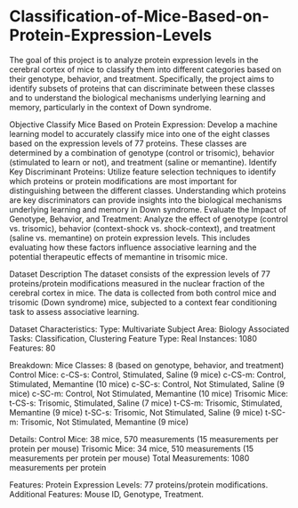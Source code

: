 # Classification-of-Mice-Based-on-Protein-Expression-Levels
The goal of this project is to analyze protein expression levels in the cerebral cortex of mice to classify them into different categories based on their genotype, behavior, and treatment. Specifically, the project aims to identify subsets of proteins that can discriminate between these classes and to understand the biological mechanisms underlying learning and memory, particularly in the context of Down syndrome.


Objective
Classify Mice Based on Protein Expression: Develop a machine learning model to accurately classify mice into one of the eight classes based on the expression levels of 77 proteins. These classes are determined by a combination of genotype (control or trisomic), behavior (stimulated to learn or not), and treatment (saline or memantine).
Identify Key Discriminant Proteins: Utilize feature selection techniques to identify which proteins or protein modifications are most important for distinguishing between the different classes. Understanding which proteins are key discriminators can provide insights into the biological mechanisms underlying learning and memory in Down syndrome.
Evaluate the Impact of Genotype, Behavior, and Treatment: Analyze the effect of genotype (control vs. trisomic), behavior (context-shock vs. shock-context), and treatment (saline vs. memantine) on protein expression levels. This includes evaluating how these factors influence associative learning and the potential therapeutic effects of memantine in trisomic mice.


Dataset Description
The dataset consists of the expression levels of 77 proteins/protein modifications measured in the nuclear fraction of the cerebral cortex in mice. The data is collected from both control mice and trisomic (Down syndrome) mice, subjected to a context fear conditioning task to assess associative learning.


Dataset Characteristics:
Type: Multivariate
Subject Area: Biology
Associated Tasks: Classification, Clustering
Feature Type: Real
Instances: 1080
Features: 80

Breakdown:
Mice Classes: 8 (based on genotype, behavior, and treatment)
Control Mice:
c-CS-s: Control, Stimulated, Saline (9 mice)
c-CS-m: Control, Stimulated, Memantine (10 mice)
c-SC-s: Control, Not Stimulated, Saline (9 mice)
c-SC-m: Control, Not Stimulated, Memantine (10 mice)
Trisomic Mice:
t-CS-s: Trisomic, Stimulated, Saline (7 mice)
t-CS-m: Trisomic, Stimulated, Memantine (9 mice)
t-SC-s: Trisomic, Not Stimulated, Saline (9 mice)
t-SC-m: Trisomic, Not Stimulated, Memantine (9 mice)

Details:
Control Mice: 38 mice, 570 measurements (15 measurements per protein per mouse)
Trisomic Mice: 34 mice, 510 measurements (15 measurements per protein per mouse)
Total Measurements: 1080 measurements per protein

Features:
Protein Expression Levels: 77 proteins/protein modifications.
Additional Features: Mouse ID, Genotype, Treatment.
